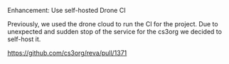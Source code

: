 Enhancement: Use self-hosted Drone CI

Previously, we used the drone cloud to run the CI for the project. Due to unexpected and sudden stop of the service
for the cs3org we decided to self-host it.

https://github.com/cs3org/reva/pull/1371
